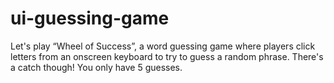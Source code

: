 # ui-guessing-game
Let's play “Wheel of Success”, a word guessing game where players click letters from an onscreen keyboard to try to guess a random phrase. There's a catch though! You only have 5 guesses.
